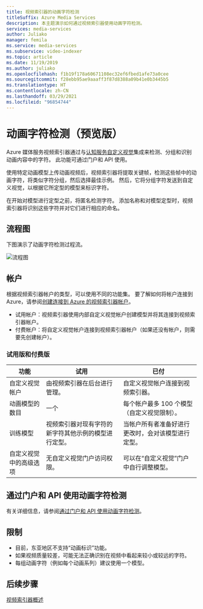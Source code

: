 ```yaml
---
title: 视频索引器的动画字符检测
titleSuffix: Azure Media Services
description: 本主题演示如何通过视频索引器使用动画字符检测。
services: media-services
author: Juliako
manager: femila
ms.service: media-services
ms.subservice: video-indexer
ms.topic: article
ms.date: 11/19/2019
ms.author: juliako
ms.openlocfilehash: f1b19f178a60671108ec32ef6fbed1afe73a0cee
ms.sourcegitcommit: f28ebb95ae9aaaff3f87d8388a09b41e0b3445b5
ms.translationtype: HT
ms.contentlocale: zh-CN
ms.lasthandoff: 03/29/2021
ms.locfileid: "96854744"
---
```

# <a name="animated-character-detection-preview"></a>动画字符检测（预览版）

Azure 媒体服务视频索引器通过与[认知服务自定义视觉](https://azure.microsoft.com/services/cognitive-services/custom-vision-service/)集成来检测、分组和识别动画内容中的字符。 此功能可通过门户和 API 使用。

使用特定动画模型上传动画视频后，视频索引器将提取关键帧，检测这些帧中的动画字符，将类似字符分组，然后选择最佳示例。 然后，它将分组字符发送到自定义视觉，以根据它所定型的模型来标识字符。 

在开始对模型进行定型之前，将匿名检测字符。 添加名称和对模型定型时，视频索引器将识别这些字符并对它们进行相应的命名。

## <a name="flow-diagram"></a>流程图

下图演示了动画字符检测过程流。

![流程图](./media/animated-characters-recognition/flow.png)

## <a name="accounts"></a>帐户

根据视频索引器帐户的类型，可以使用不同的功能集。 要了解如何将帐户连接到 Azure，请参阅[创建连接到 Azure 的视频索引器帐户](connect-to-azure.md)。

* 试用帐户：视频索引器使用内部自定义视觉帐户创建模型并将其连接到视频索引器帐户。 
* 付费帐户：将自定义视觉帐户连接到视频索引器帐户（如果还没有帐户，则需要先创建帐户）。

### <a name="trial-vs-paid"></a>试用版和付费版

|功能|试用|已付|
|---|---|---|
|自定义视觉帐户|由视频索引器在后台进行管理。 |自定义视觉帐户连接到视频索引器。|
|动画模型的数目|一个|每个帐户最多 100 个模型（自定义视觉限制）。|
|训练模型|视频索引器对现有字符的新字符其他示例的模型进行定型。|当帐户所有者准备好进行更改时，会对该模型进行定型。|
|自定义视觉中的高级选项|无自定义视觉门户访问权限。|可以在“自定义视觉”门户中自行调整模型。|

## <a name="use-the-animated-character-detection-with-portal--and-api"></a>通过门户和 API 使用动画字符检测

有关详细信息，请参阅[通过门户和 API 使用动画字符检测](animated-characters-recognition-how-to.md)。

## <a name="limitations"></a>限制

* 目前，东亚地区不支持“动画标识”功能。
* 如果视频质量较差，可能无法正确识别在视频中看起来较小或较远的字符。
* 每组动画字符（例如每个动画系列）建议使用一个模型。

## <a name="next-steps"></a>后续步骤

[视频索引器概述](video-indexer-overview.md)